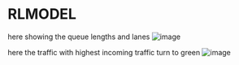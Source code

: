 # RLMODEL
here showing the queue lengths and lanes 
![image](https://github.com/user-attachments/assets/65b49edb-3954-407b-ac43-0416bab81eb8)



here the traffic with highest incoming traffic turn to green 
![image](https://github.com/user-attachments/assets/d8a40bc0-8fc1-4b47-afdc-be3bda78520e)

